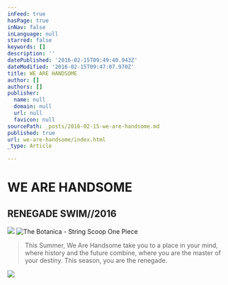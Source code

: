 ```yaml
---
inFeed: true
hasPage: true
inNav: false
inLanguage: null
starred: false
keywords: []
description: ''
datePublished: '2016-02-15T09:49:40.943Z'
dateModified: '2016-02-15T09:47:07.970Z'
title: WE ARE HANDSOME
author: []
authors: []
publisher:
  name: null
  domain: null
  url: null
  favicon: null
sourcePath: _posts/2016-02-15-we-are-handsome.md
published: true
url: we-are-handsome/index.html
_type: Article

---
```

# WE ARE HANDSOME

## RENEGADE SWIM//2016
![](https://the-grid-user-content.s3-us-west-2.amazonaws.com/15d977ae-ebeb-4d16-adde-eab66dca4ddb.jpg)
![The Botanica - String Scoop One Piece](https://the-grid-user-content.s3-us-west-2.amazonaws.com/f1bcf07f-0486-4da8-836f-ce98fd8aab8f.jpg)

> This Summer, We Are Handsome take you to a place in your mind, where history and the future combine, where you are the master of your destiny. This season, you are the renegade.

![](https://the-grid-user-content.s3-us-west-2.amazonaws.com/c7bc74c4-efb6-45a9-835b-10aefeb0990c.jpg)